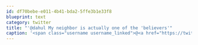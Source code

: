```yaml
---
id: df70bebe-e011-4b41-bda2-5ffe3b1e33f8
blueprint: text
category: twitter
title: "'@dahul My neighbor is actually one of the 'believers'"
caption: '<span class="username username_linked">@<a href="https://twitter.com/dahul" title="Darren Hull (dahul)">dahul</a></span> My neighbor is actually one of the ''believers'''
---
```

